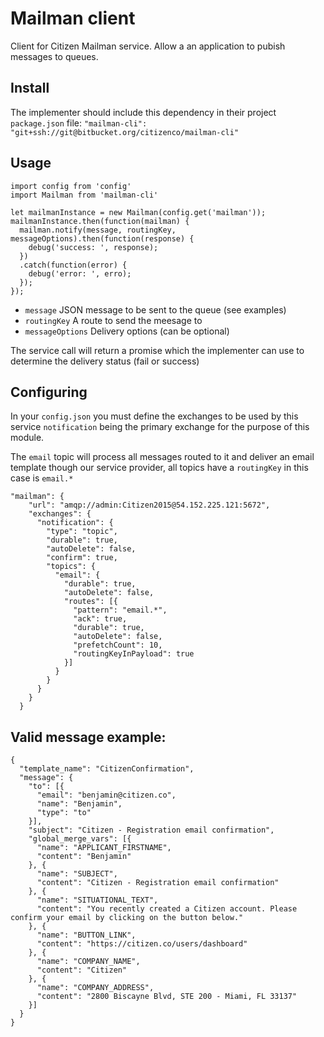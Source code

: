 # Mailman client
 
Client for Citizen Mailman service.
Allow a an application to pubish messages to queues.

## Install
The implementer should include this dependency in their project `package.json` file:
`"mailman-cli": "git+ssh://git@bitbucket.org/citizenco/mailman-cli"`

## Usage
``` 
import config from 'config'
import Mailman from 'mailman-cli'

let mailmanInstance = new Mailman(config.get('mailman'));
mailmanInstance.then(function(mailman) {
  mailman.notify(message, routingKey, messageOptions).then(function(response) {
    debug('success: ', response);
  })
  .catch(function(error) {
    debug('error: ', erro);
  });
});
```
* `message` JSON message to be sent to the queue (see examples)
* `routingKey` A route to send the meesage to
* `messageOptions` Delivery options (can be optional)
 
The service call will return a promise which the implementer can use to determine the delivery status (fail or success)

## Configuring
In your `config.json` you must define the exchanges to be used by this service `notification` being the primary exchange for the purpose of this module.

The `email` topic will process all messages routed to it and deliver an email template though our service provider, all topics have a `routingKey` in this case is `email.*` 
```
"mailman": {
    "url": "amqp://admin:Citizen2015@54.152.225.121:5672",
    "exchanges": {
      "notification": {
        "type": "topic",
        "durable": true,
        "autoDelete": false,
        "confirm": true,
        "topics": {
          "email": {
            "durable": true,
            "autoDelete": false,
            "routes": [{
              "pattern": "email.*",
              "ack": true,
              "durable": true,
              "autoDelete": false,
              "prefetchCount": 10,
              "routingKeyInPayload": true
            }]
          }
        }
      }
    }
  }
```
## Valid message example:
```
{
  "template_name": "CitizenConfirmation",
  "message": {
    "to": [{
      "email": "benjamin@citizen.co",
      "name": "Benjamin",
      "type": "to"
    }],
    "subject": "Citizen - Registration email confirmation",
    "global_merge_vars": [{
      "name": "APPLICANT_FIRSTNAME",
      "content": "Benjamin"
    }, {
      "name": "SUBJECT",
      "content": "Citizen - Registration email confirmation"
    }, {
      "name": "SITUATIONAL_TEXT",
      "content": "You recently created a Citizen account. Please confirm your email by clicking on the button below."
    }, {
      "name": "BUTTON_LINK",
      "content": "https://citizen.co/users/dashboard"
    }, {
      "name": "COMPANY_NAME",
      "content": "Citizen"
    }, {
      "name": "COMPANY_ADDRESS",
      "content": "2800 Biscayne Blvd, STE 200 - Miami, FL 33137"
    }]
  }
}
```